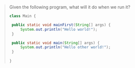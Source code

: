 > Given the following program, what will it do when we run it? 
>
> ```java
> class Main {
>
>  public static void mainFirst(String[] args) {
>      System.out.println("Hello world!");
>  } 
>
>  public static void main(String[] args) {
>      System.out.println("Hello other world!");
>  }    
>  
> }
>
> ``` 